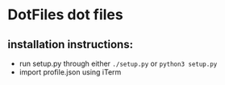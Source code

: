 # DotFiles dot files
## installation instructions:
+ run setup.py through either `./setup.py` or `python3 setup.py`
+ import profile.json using iTerm
